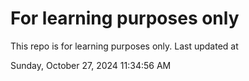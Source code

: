 # For learning purposes only
This repo is for learning purposes only.
Last updated at

Sunday, October 27, 2024 11:34:56 AM

